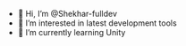 - 👋 Hi, I’m @Shekhar-fulldev
- 👀 I’m interested in latest development tools
- 🌱 I’m currently learning Unity

<!---
Shekhar-fulldev/Shekhar-fulldev is a ✨ special ✨ repository because its `README.md` (this file) appears on your GitHub profile.
You can click the Preview link to take a look at your changes.
--->
